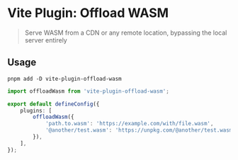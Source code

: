 # Vite Plugin: Offload WASM

> Serve WASM from a CDN or any remote location, bypassing the local server entirely

## Usage

`pnpm add -D vite-plugin-offload-wasm`

```ts
import offloadWasm from 'vite-plugin-offload-wasm';

export default defineConfig({
	plugins: [
		offloadWasm({
			'path.to.wasm': 'https://example.com/with/file.wasm',
			'@another/test.wasm': 'https://unpkg.com/@another/test.wasm',
		}),
	],
});
```
